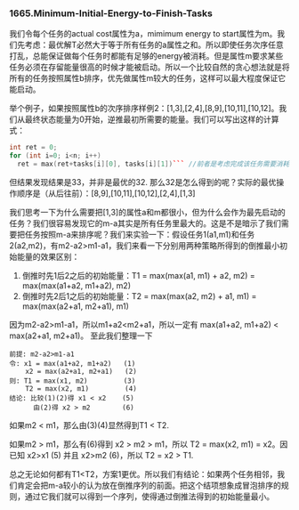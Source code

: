 ### 1665.Minimum-Initial-Energy-to-Finish-Tasks

我们令每个任务的actual cost属性为a，mimimum energy to start属性为m。我们先考虑：最优解T必然大于等于所有任务的a属性之和。所以即使任务次序任意打乱，总能保证做每个任务时都能有足够的energy被消耗。但是属性m要求某些任务必须在存留能量很高的时候才能被启动。所以一个比较自然的贪心想法就是将所有的任务按照属性b排序，优先做属性m较大的任务，这样可以最大程度保证它能启动。

举个例子，如果按照属性b的次序排序样例2：[1,3],[2,4],[8,9],[10,11],[10,12]。我们从最终状态能量为0开始，逆推最初所需要的能量。我们可以写出这样的计算式：
```cpp
int ret = 0;
for (int i=0; i<n; i++)
  ret = max(ret+tasks[i][0], tasks[i][1])``` //前者是考虑完成该任务需要消耗的能量，后者是考虑启动该任务前的能量下限
```
但结果发现结果是33，并非是最优的32. 那么32是怎么得到的呢？实际的最优操作顺序是（从后往前）：[8,9],[10,11],[10,12],[2,4],[1,3]

我们思考一下为什么需要把[1,3]的属性a和m都很小，但为什么会作为最先启动的任务？我们很容易发现它的m-a其实是所有任务里最大的。这是不是暗示了我们需要把任务按照m-a来排序呢？我们来实验一下：假设任务1(a1,m1)和任务2(a2,m2)，有m2-a2>m1-a1，我们来看一下分别用两种策略所得到的倒推最小初始能量的效果区别：
1. 倒推时先1后2之后的初始能量：T1 = max(max(a1, m1) + a2, m2) = max(max(a1+a2, m1+a2), m2) 
2. 倒推时先2后1之后的初始能量：T2 = max(max(a2, m2) + a1, m1) = max(max(a2+a1, m2+a1), m1)

因为m2-a2>m1-a1，所以m1+a2<m2+a1，所以一定有 max(a1+a2, m1+a2) < max(a2+a1, m2+a1)。 至此我们整理一下
```
前提: m2-a2>m1-a1
令: x1 = max(a1+a2, m1+a2)   (1)
    x2 = max(a2+a1, m2+a1)   (2)
则: T1 = max(x1, m2)         (3)
    T2 = max(x2, m1)         (4)
结论: 比较(1)(2)得 x1 < x2    (5)
      由(2)得 x2 > m2        (6)
```
如果m2 < m1，那么由(3)(4)显然得到T1 < T2. 

如果m2 > m1，那么有(6)得到 x2 > m2 > m1，所以 T2 = max(x2, m1) = x2。因已知 x2>x1 (5) 并且 x2>m2 (6)，所以 T2 = x2 > T1.

总之无论如何都有T1<T2，方案1更优。所以我们有结论：如果两个任务相邻，我们肯定会把m-a较小的认为放在倒推序列的前面。把这个结项想象成冒泡排序的规则，通过它我们就可以得到一个序列，使得通过倒推法得到的初始能量最小。
